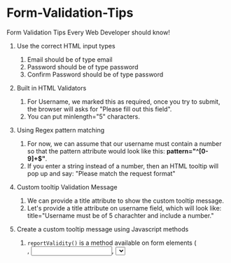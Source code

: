 # Form-Validation-Tips
Form Validation Tips Every Web Developer should know!

1. Use the correct HTML input types
   1. Email should be of type email
   2. Password should be of type password
   3. Confirm Password should be of type password

2. Built in HTML Validators
   1. For Username, we marked this as required, once you try to submit, the browser
  will asks for "Please fill out this field".
   2. You can put minlength="5" characters.

3. Using Regex pattern matching
    1. For now, we can assume that our username must contain a number so that the pattern attribute would look like this: **pattern="^[0-9]+$"**.
    2. If you enter a string instead of a number, then an HTML tooltip will pop up and say: "Please match the request format"

4. Custom tooltip Validation Message
    1. We can provide a title attribute to show the custom tooltip message.
    2. Let's provide a title attribute on username field, which will look like: title="Username must be of 5 charachter and include a number."

5. Create a custom tooltip message using Javascript methods
    1. `reportValidity()` is a method available on form elements (<form>, <input>, <select>, <textarea>, etc.) that triggers the browser's built-in HTML5 form validation and reports the validity of the form or an individual input element.
    2. `setCustomValidity(message)` is a method available on input elements (<input>, <select>, <textarea>) that allows you to set a custom validation message for that input. This method overrides the browser's default validation message for specific validation constraints (like required, pattern, etc.).
    3. Together, they provide a robust mechanism for client-side form validation in web applications.

6. Don't validate too early.
    1. Instead we should wait for user to tab to the next input or when the current input is not focused i.e user tab away from the current input
      -> We can do that by replacing onInput event handler to onChange event handler.
